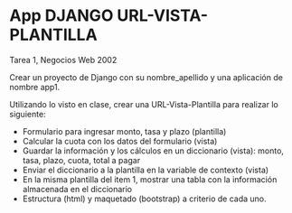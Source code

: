 # App DJANGO URL-VISTA-PLANTILLA
Tarea 1, Negocios Web 2002

Crear un proyecto de Django con su nombre_apellido y una aplicación de nombre app1. 

Utilizando lo visto en clase, crear una URL-Vista-Plantilla para realizar lo siguiente:
- Formulario para ingresar monto, tasa y plazo (plantilla)
- Calcular la cuota con los datos del formulario (vista)
- Guardar la información y los cálculos en un diccionario (vista): monto, tasa, plazo, cuota, total a pagar
- Enviar el diccionario a la plantilla en la variable de contexto (vista)
- En la misma plantilla del item 1, mostrar una tabla con la información almacenada en el diccionario
- Estructura (html) y maquetado (bootstrap) a criterio de cada uno.
